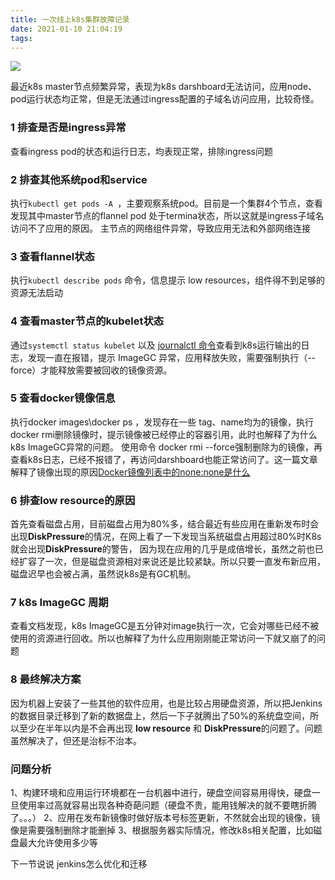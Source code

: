 ```yaml
---
title: 一次线上k8s集群故障记录
date: 2021-01-10 21:04:19
tags:
---
```


![](/一次线上k8s集群故障记录/head.jpg)

<!--more-->

最近k8s master节点频繁异常，表现为k8s darshboard无法访问，应用node、pod运行状态均正常，但是无法通过ingress配置的子域名访问应用，比较奇怪。

### 1 排查是否是ingress异常
查看ingress pod的状态和运行日志，均表现正常，排除ingress问题

### 2 排查其他系统pod和service
执行```kubectl get pods -A ```，主要观察系统pod。目前是一个集群4个节点，查看发现其中master节点的flannel pod 处于termina状态，所以这就是ingress子域名访问不了应用的原因。
主节点的网络组件异常，导致应用无法和外部网络连接

### 3 查看flannel状态
执行```kubectl describe pods``` 命令，信息提示 low resources，组件得不到足够的资源无法启动

### 4 查看master节点的kubelet状态
通过```systemctl status kubelet``` 以及 [journalctl 命令](https://www.cnblogs.com/effortsing/p/10307830.html)查看到k8s运行输出的日志，发现一直在报错，提示 ImageGC 异常，应用释放失败，需要强制执行（--force）才能释放需要被回收的镜像资源。

### 5 查看docker镜像信息
执行docker images\docker ps ，发现存在一些 tag、name均为<none>的镜像，执行docker rmi删除镜像时，提示镜像被已经停止的容器引用，此时也解释了为什么k8s ImageGC异常的问题。
使用命令 docker rmi --force强制删除为<none>的镜像，再查看k8s日志，已经不报错了，再访问darshboard也能正常访问了。这一篇文章解释了<none>镜像出现的原因[Docker镜像列表中的none:none是什么](https://blog.csdn.net/boling_cavalry/article/details/90727359)

### 6 排查low resource的原因
首先查看磁盘占用，目前磁盘占用为80%多，结合最近有些应用在重新发布时会出现**DiskPressure**的情况，在网上看了一下发现当系统磁盘占用超过80%时K8s就会出现**DiskPressure**的警告，
因为现在应用的几乎是成倍增长，虽然之前也已经扩容了一次，但是磁盘资源相对来说还是比较紧缺。所以只要一直发布新应用，磁盘迟早也会被占满，虽然说k8s是有GC机制。

### 7 k8s ImageGC 周期
查看文档发现，k8s ImageGC是五分钟对image执行一次，它会对哪些已经不被使用的资源进行回收。所以也解释了为什么应用刚刚能正常访问一下就又崩了的问题

### 8 最终解决方案
因为机器上安装了一些其他的软件应用，也是比较占用硬盘资源，所以把Jenkins的数据目录迁移到了新的数据盘上，然后一下子就腾出了50%的系统盘空间，所以至少在半年以内是不会再出现
**low resource** 和 **DiskPressure**的问题了。问题虽然解决了，但还是治标不治本。

### 问题分析
1、构建环境和应用运行环境都在一台机器中进行，硬盘空间容易用得快，硬盘一旦使用率过高就容易出现各种奇葩问题（硬盘不贵，能用钱解决的就不要瞎折腾了。。。）
2、应用在发布新镜像时做好版本号标签更新，不然就会出现<none>的镜像，<none>镜像是需要强制删除才能删掉
3、根据服务器实际情况，修改k8s相关配置，比如磁盘最大允许使用多少等

下一节说说 jenkins怎么优化和迁移